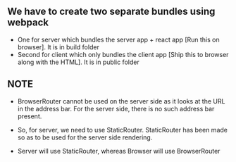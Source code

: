 ## We have to create two separate bundles using webpack
- One for server which bundles the server app + react app [Run this on browser]. It is in build folder
- Second for client which only bundles the client app [Ship this to browser along with the HTML]. It is in public folder


## NOTE
 - BrowserRouter cannot be used on the server side as it looks at the URL in the address bar. For the server side, there is no such
 address bar present.

 - So, for server, we need to use StaticRouter. StaticRouter has been made so as to be used for the server side rendering.

 - Server will use StaticRouter, whereas Browser will use BrowserRouter




